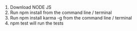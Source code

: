 1. Download NODE JS
2. Run npm install from the command line / terminal
3. Run npm install karma -g from the command line / terminal
4. npm test will run the tests